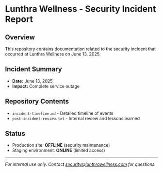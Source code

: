 # Lunthra Wellness - Security Incident Report

## Overview
This repository contains documentation related to the security incident that occurred at Lunthra Wellness on June 13, 2025.

## Incident Summary
- **Date:** June 13, 2025
- **Impact:** Complete service outage

## Repository Contents
- `incident-timeline.md` - Detailed timeline of events
- `post-incident-review.txt` - Internal review and lessons learned

## Status
- Production site: **OFFLINE** (security maintenance)
- Staging environment: **ONLINE** (limited access)

---
*For internal use only. Contact security@lunthrawellness.com for questions.*

